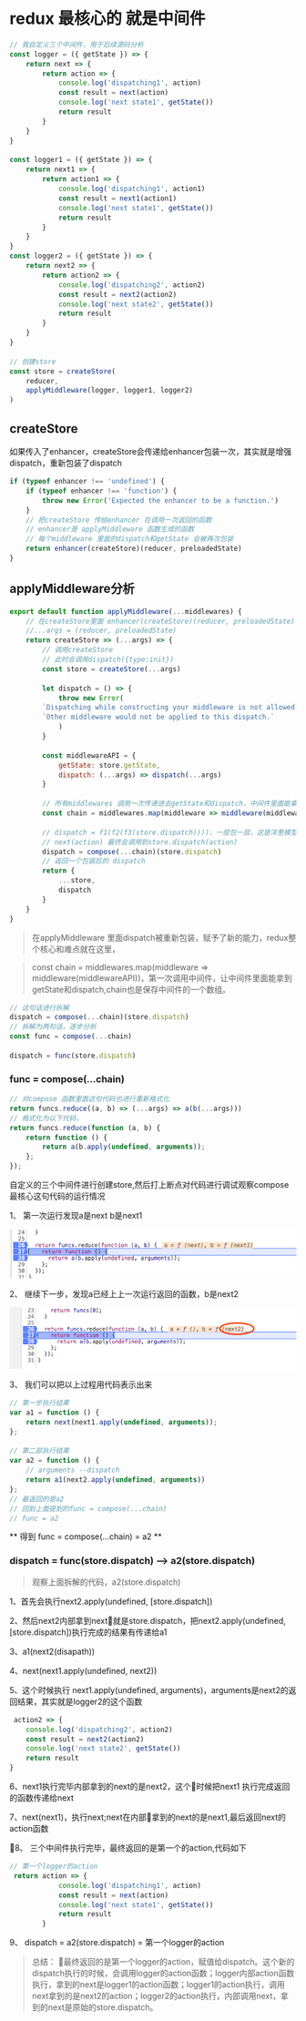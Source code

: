 # redux 最核心的 就是中间件

```js
// 我自定义三个中间件，用于后续源码分析
const logger = ({ getState }) => {
    return next => {
        return action => {
            console.log('dispatching1', action)
            const result = next(action)
            console.log('next state1', getState())
            return result
        }
    }
}

const logger1 = ({ getState }) => {
    return next1 => {
        return action1 => {
            console.log('dispatching1', action1)
            const result = next1(action1)
            console.log('next state1', getState())
            return result
        }
    }
}
const logger2 = ({ getState }) => {
    return next2 => {
        return action2 => {
            console.log('dispatching2', action2)
            const result = next2(action2)
            console.log('next state2', getState())
            return result
        }
    }
}

// 创建store
const store = createStore(
    reducer,
    applyMiddleware(logger, logger1, logger2)
)

```

## createStore

如果传入了enhancer，createStore会传递给enhancer包装一次，其实就是增强dispatch，重新包装了dispatch

```js
if (typeof enhancer !== 'undefined') {
    if (typeof enhancer !== 'function') {
        throw new Error('Expected the enhancer to be a function.')
    }
    // 把createStore 传给enhancer 在调用一次返回的函数
    // enhancer是 applyMiddleware 函数生成的函数
    // 每个middleware 里面的dispatch和getState 会被再次包装
    return enhancer(createStore)(reducer, preloadedState)
}
```

## applyMiddleware分析

```js
export default function applyMiddleware(...middlewares) {
    // 在createStore里面 enhancer(createStore)(reducer, preloadedState)
    //...args = (reducer, preloadedState)
    return createStore => (...args) => {
        // 调用createStore
        // 此时会调用dispatch({type:init})
        const store = createStore(...args)

        let dispatch = () => {
            throw new Error(
        `Dispatching while constructing your middleware is not allowed. ` +
        `Other middleware would not be applied to this dispatch.`
            )
        }

        const middlewareAPI = {
            getState: store.getState,
            dispatch: (...args) => dispatch(...args)
        }

        // 所有middlewares 调用一次传递进去getState和dispatch，中间件里面能拿到getState和dispatch
        const chain = middlewares.map(middleware => middleware(middlewareAPI))

        // dispatch = f1(f2(f3(store.dispatch))))，一层包一层，这是洋葱模型，直到抛到最根上的store.dispatch
        // next(action) 最终会调用到store.dispatch(action)
        dispatch = compose(...chain)(store.dispatch)
        // 返回一个包装后的 dispatch
        return {
            ...store,
            dispatch
        }
    }
}
```

> 在applyMiddleware 里面dispatch被重新包装，赋予了新的能力，redux整个核心和难点就在这里，

> const chain = middlewares.map(middleware => middleware(middlewareAPI))，第一次调用中间件，让中间件里面能拿到getState和dispatch,chain也是保存中间件的一个数组。

```js
// 这句话进行拆解
dispatch = compose(...chain)(store.dispatch)
// 拆解为两句话，逐步分析
const func = compose(...chain)

dispatch = func(store.dispatch)
```

### func = compose(...chain)

```js
// 对compose 函数里面这句代码也进行重新格式化
return funcs.reduce((a, b) => (...args) => a(b(...args)))
// 格式化为以下代码，
return funcs.reduce(function (a, b) {
    return function () {
        return a(b.apply(undefined, arguments));
    };
});
```

自定义的三个中间件进行创建store,然后打上断点对代码进行调试观察compose最核心这句代码的运行情况

1、 第一次运行发现a是next b是next1

![第一次](./imgs/redux-compose1.png)

2、 继续下一步，发现a已经上上一次运行返回的函数，b是next2

![第一次](./imgs/redux-compose2.png)

3、 我们可以把以上过程用代码表示出来

```js
// 第一步执行结果
var a1 = function () {
    return next(next1.apply(undefined, arguments));
};

// 第二部执行结果
var a2 = function () {
    // arguments --dispatch
    return a1(next2.apply(undefined, arguments))
};
// 最返回的是a2
// 回到上面提到的func = compose(...chain)
// func = a2
```

** 得到 func = compose(...chain) = a2 **

### dispatch = func(store.dispatch) --> a2(store.dispatch)

> 观察上面拆解的代码，a2(store.dispatch)

1、首先会执行next2.apply(undefined, [store.dispatch])

2、然后next2内部拿到next就是store.dispatch，把next2.apply(undefined, [store.dispatch])执行完成的结果有传递给a1

3、a1(next2(disapath))

4、next(next1.apply(undefined, next2))

5、这个时候执行 next1.apply(undefined, arguments)，arguments是next2的返回结果，其实就是logger2的这个函数

```js
 action2 => {
    console.log('dispatching2', action2)
    const result = next2(action2)
    console.log('next state2', getState())
    return result
}
```

6、next1执行完毕内部拿到的next的是next2，这个时候把next1 执行完成返回的函数传递给next

7、next(next1)，执行next;next在内部拿到的next的是next1,最后返回next的action函数

8、 三个中间件执行完毕，最终返回的是第一个的action,代码如下

```js
// 第一个logger的action
 return action => {
            console.log('dispatching1', action)
            const result = next(action)
            console.log('next state1', getState())
            return result
        }
```

9、 dispatch = a2(store.dispatch) = 第一个logger的action

> 总结： 最终返回的是第一个logger的action，赋值给dispatch。这个新的dispatch执行的时候，会调用logger的action函数；logger内部action函数执行，拿到的next是logger1的action函数；logger1的action执行，调用next拿到的是next2的action；logger2的action执行，内部调用next，拿到的next是原始的store.dispatch。
